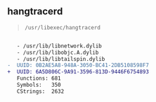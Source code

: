 ## hangtracerd

> `/usr/libexec/hangtracerd`

```diff

   - /usr/lib/libnetwork.dylib
   - /usr/lib/libobjc.A.dylib
   - /usr/lib/libtailspin.dylib
-  UUID: 0B2AE5A8-948A-3050-BC41-2DB5108598F7
+  UUID: 6A5D806C-9A91-3596-813D-9446F6754893
   Functions: 681
   Symbols:   350
   CStrings:  2632

```
